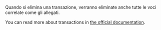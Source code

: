 Quando si elimina una transazione, verranno eliminate anche tutte le voci correlate come gli allegati.

You can read more about transactions in [the official documentation](https://docs.firefly-iii.org/concepts/transactions).